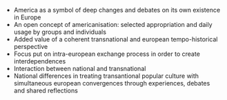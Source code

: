 - America as a symbol of deep changes and debates on its own existence in Europe
- An open concept of americanisation: selected appropriation and daily usage by groups and individuals
- Added value of a coherent transnational and european tempo-historical perspective
- Focus put on intra-european exchange process in order to create interdependences
- Interaction between national and transnational
- National differences in treating transantional popular culture with simultaneous european convergences through experiences, debates and shared reflections

